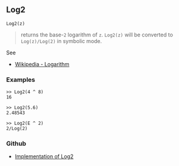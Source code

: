 ## Log2

```
Log2(z)
```

> returns the base-`2` logarithm of `z`. `Log2(z)` will be converted to `Log(z)/Log(2)` in symbolic mode.

See
* [Wikipedia - Logarithm](https://en.wikipedia.org/wiki/Logarithm)

### Examples

```
>> Log2(4 ^ 8)    
16    

>> Log2(5.6)    
2.48543    

>> Log2(E ^ 2)    
2/Log(2)  
```

### Github

* [Implementation of Log2](https://github.com/axkr/symja_android_library/blob/master/symja_android_library/matheclipse-core/src/main/java/org/matheclipse/core/builtin/ExpTrigsFunctions.java#L2483) 
